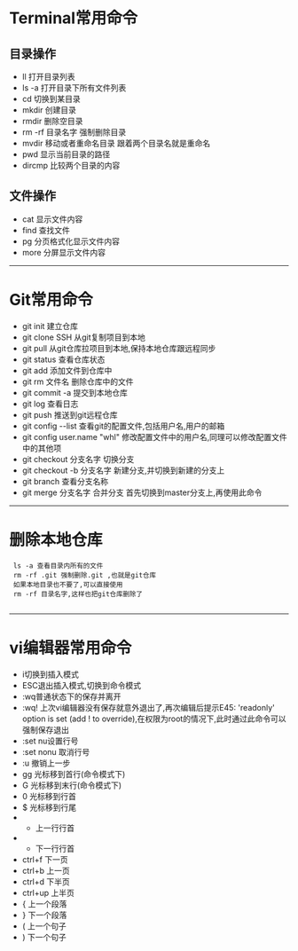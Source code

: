 # Terminal常用命令

## 目录操作
* ll  打开目录列表
* ls -a 打开目录下所有文件列表
* cd   切换到某目录
* mkdir 创建目录
* rmdir 删除空目录
* rm -rf 目录名字 强制删除目录
* mvdir 移动或者重命名目录 跟着两个目录名就是重命名
* pwd  显示当前目录的路径
* dircmp 比较两个目录的内容
 
## 文件操作
* cat 显示文件内容
* find 查找文件
* pg 分页格式化显示文件内容
* more 分屏显示文件内容

***
# Git常用命令
* git init 建立仓库
* git clone SSH 从git复制项目到本地
* git pull 从git仓库拉项目到本地,保持本地仓库跟远程同步
* git status 查看仓库状态
* git add 添加文件到仓库中
* git rm 文件名 删除仓库中的文件
* git commit -a  提交到本地仓库
* git log 查看日志
* git push 推送到git远程仓库
* git config --list 查看git的配置文件,包括用户名,用户的邮箱
* git config user.name "whl" 修改配置文件中的用户名,同理可以修改配置文件中的其他项
* git checkout 分支名字 切换分支
* git checkout -b 分支名字 新建分支,并切换到新建的分支上
* git branch 查看分支名称
* git merge  分支名字  合并分支 首先切换到master分支上,再使用此命令


***
# 删除本地仓库

```
 ls -a 查看目录内所有的文件
 rm -rf .git 强制删除.git ,也就是git仓库
 如果本地目录也不要了,可以直接使用
 rm -rf 目录名字,这样也把git仓库删除了
 
```

***
# vi编辑器常用命令
* i切换到插入模式
* ESC退出插入模式,切换到命令模式
* :wq普通状态下的保存并离开
* :wq! 上次vi编辑器没有保存就意外退出了,再次编辑后提示E45: 'readonly' option is set (add ! to override),在权限为root的情况下,此时通过此命令可以强制保存退出
* :set nu设置行号
* :set nonu 取消行号
* :u 撤销上一步
* gg 光标移到首行(命令模式下)
* G 光标移到末行(命令模式下)
* 0 光标移到行首
* $ 光标移到行尾
* - 上一行行首
* + 下一行行首
* ctrl+f 下一页
* ctrl+b 上一页
* ctrl+d 下半页
* ctrl+up 上半页
* {  上一个段落
* }  下一个段落
* (  上一个句子
* )  下一个句子

